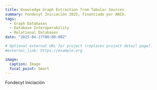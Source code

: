 ```yaml
---
title: Knowledge Graph Extraction from Tabular Sources
summary: Fondecyt Iniciación 2025, financiado por ANID.
tags:
  - Graph Databases
  - Database Interoperability
  - Relational Databases
date: "2025-04-27T00:00:00Z"

# Optional external URL for project (replaces project detail page).
#external_link: https://example.org

image:
  caption: Image
  focal_point: Smart
---
```


Fondecyt Iniciación